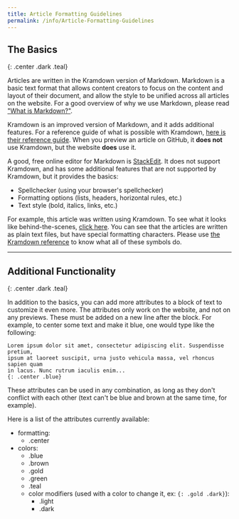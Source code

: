 ```yaml
---
title: Article Formatting Guidelines
permalink: /info/Article-Formatting-Guidelines
---
```


## The Basics
{: .center .dark .teal}

Articles are written in the Kramdown version of Markdown. Markdown is a basic text format that allows content creators to focus on the content and layout of their document, and allow the style to be unified across all articles on the website. For a good overview of why we use Markdown, please read ["What is Markdown?"](http://kirkstrobeck.github.io/whatismarkdown.com/).

Kramdown is an improved version of Markdown, and it adds additional features. For a reference guide of what is possible with Kramdown, [here is their reference guide](https://kramdown.gettalong.org/quickref.html). When you preview an article on GitHub, it **does not** use Kramdown, but the website **does** use it. 

A good, free online editor for Markdown is [StackEdit](https://stackedit.io/editor). It does not support Kramdown, and has some additional features that are not supported by Kramdown, but it provides the basics:
- Spellchecker (using your browser's spellchecker)
- Formatting options (lists, headers, horizontal rules, etc.)
- Text style (bold, italics, links, etc.)

For example, this article was written using Kramdown. To see what it looks like behind-the-scenes, [click here](https://raw.githubusercontent.com/RegenCo-op/RegenCo-op/master/docs/_info/Article-Formatting-Guidelines.md). You can see that the articles are written as plain text files, but have special formatting characters. Please use [the Kramdown reference](https://kramdown.gettalong.org/quickref.html) to know what all of these symbols do.

***

## Additional Functionality
{: .center .dark .teal}

In addition to the basics, you can add more attributes to a block of text to customize it even more. The attributes only work on the website, and not on any previews. These must be added on a new line after the block. For example, to center some text and make it blue, one would type like the following:
    
    Lorem ipsum dolor sit amet, consectetur adipiscing elit. Suspendisse pretium, 
    ipsum at laoreet suscipit, urna justo vehicula massa, vel rhoncus sapien quam
    in lacus. Nunc rutrum iaculis enim...
    {: .center .blue}

These attributes can be used in any combination, as long as they don't conflict with each other (text can't be blue and brown at the same time, for example).

Here is a list of the attributes currently available:

- formatting:
  - .center
- colors:
  - .blue
  - .brown
  - .gold
  - .green
  - .teal
  - color modifiers (used with a color to change it, ex: `{: .gold .dark}`):
    - .light
    - .dark